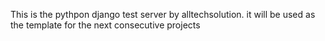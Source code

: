 This is the pythpon django test server by alltechsolution. it will be used as the template for the next consecutive projects
